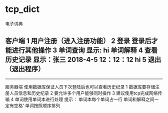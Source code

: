 # tcp_dict
电子词典 

客户端 
1    用户注册（进入注册功能） 
2    登录    登录后才能进行其他操作 
3    单词查询         显示:    hi    单词解释 
4    查看历史记录         显示：张三    2018-4-5 12：12：12 hi 
5    退出（退出程序） 
------------------------------------------------------------
------------------------------------------------------------
服务器端 
使用数据库保证人员下次登陆后也可以查看历史纪录 
1    数据库要存储注册人员信息和历史纪录 
2    要允许多个用户能够同时操作 
3    建议使用tcp完成网络传输 
4    单词使用单词本进行处理 
提示： 单词本每个单词占一行 单词和解释之间一定有空格’ 单词按照顺序排列
